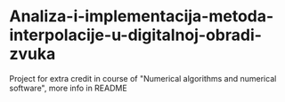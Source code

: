 # Analiza-i-implementacija-metoda-interpolacije-u-digitalnoj-obradi-zvuka
Project for extra credit in course of "Numerical algorithms and numerical software", more info in README
